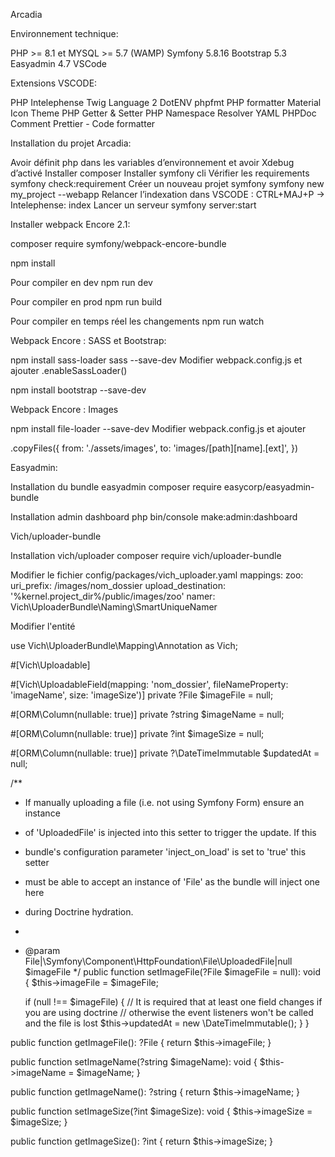 Arcadia

Environnement technique:

PHP >= 8.1 et MYSQL >= 5.7 (WAMP) 
Symfony 5.8.16 
Bootstrap 5.3 
Easyadmin 4.7 VSCode

Extensions VSCODE:

PHP Intelephense 
Twig Language 2
DotENV 
phpfmt PHP formatter 
Material Icon Theme 
PHP Getter & Setter 
PHP Namespace Resolver 
YAML 
PHPDoc Comment Prettier - Code formatter

Installation du projet Arcadia:

Avoir définit php dans les variables d’environnement et avoir Xdebug d’activé 
Installer composer 
Installer symfony cli 
Vérifier les requirements
symfony check:requirement 
Créer un nouveau projet symfony 
symfony new my_project --webapp 
Relancer l’indexation dans VSCODE : CTRL+MAJ+P -> Intelephense: index 
Lancer un serveur symfony server:start

Installer webpack Encore 2.1:

composer require symfony/webpack-encore-bundle 

npm install 

Pour compiler en dev 
npm run dev 

Pour compiler en prod 
npm run build 

Pour compiler en temps réel les changements 
npm run watch

Webpack Encore : SASS et Bootstrap:

npm install sass-loader sass --save-dev 
Modifier webpack.config.js et ajouter .enableSassLoader() 

npm install bootstrap --save-dev 

Webpack Encore : Images 

npm install file-loader --save-dev 
Modifier webpack.config.js et ajouter

.copyFiles({
        from: './assets/images',
        to: 'images/[path][name].[ext]',
        })

Easyadmin:

Installation du bundle easyadmin 
composer require easycorp/easyadmin-bundle

Installation admin dashboard
php bin/console make:admin:dashboard

Vich/uploader-bundle

Installation vich/uploader composer require vich/uploader-bundle

Modifier le fichier config/packages/vich_uploader.yaml mappings: zoo: uri_prefix: /images/nom_dossier upload_destination: '%kernel.project_dir%/public/images/zoo' namer: Vich\UploaderBundle\Naming\SmartUniqueNamer

Modifier l'entité

use Vich\UploaderBundle\Mapping\Annotation as Vich;

#[Vich\Uploadable]

#[Vich\UploadableField(mapping: 'nom_dossier', fileNameProperty: 'imageName', size: 'imageSize')] private ?File $imageFile = null;

#[ORM\Column(nullable: true)]
private ?string $imageName = null;

#[ORM\Column(nullable: true)]
private ?int $imageSize = null;

#[ORM\Column(nullable: true)]
private ?\DateTimeImmutable $updatedAt = null;

 /**
 * If manually uploading a file (i.e. not using Symfony Form) ensure an instance
 * of 'UploadedFile' is injected into this setter to trigger the update. If this
 * bundle's configuration parameter 'inject_on_load' is set to 'true' this setter
 * must be able to accept an instance of 'File' as the bundle will inject one here
 * during Doctrine hydration.
 *
 * @param File|\Symfony\Component\HttpFoundation\File\UploadedFile|null $imageFile
 */
public function setImageFile(?File $imageFile = null): void
{
    $this->imageFile = $imageFile;

    if (null !== $imageFile) {
        // It is required that at least one field changes if you are using doctrine
        // otherwise the event listeners won't be called and the file is lost
        $this->updatedAt = new \DateTimeImmutable();
    }
}

public function getImageFile(): ?File
{
    return $this->imageFile;
}

public function setImageName(?string $imageName): void
{
    $this->imageName = $imageName;
}

public function getImageName(): ?string
{
    return $this->imageName;
}

public function setImageSize(?int $imageSize): void
{
    $this->imageSize = $imageSize;
}

public function getImageSize(): ?int
{
    return $this->imageSize;
}
